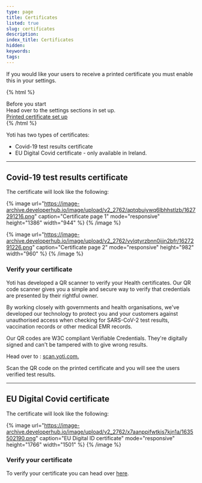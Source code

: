 ```yaml
---
type: page
title: Certificates
listed: true
slug: certificates
description: 
index_title: Certificates
hidden: 
keywords: 
tags: 
---
```


If you would like your users to receive a printed certificate you must enable this in your settings. 

{% html %}
<div class="alert-BYS">
   <div class="alert-title" id="BYS">
      Before you start
   </div>
   <div class="alert-text" >
        Head over to the settings sections in set up. 
   </div>
   <div class="alert-links"> 
      <a href="/health/settings#printed-certificate">Printed certificate set up</a>
   </div>
</div>
{% /html %}

Yoti has two types of certificates:

- Covid-19 test results certificate
- EU Digital Covid certificate - only available in Ireland.

---

## Covid-19 test results certificate

The certificate will look like the following: 

{% image url="https://image-archive.developerhub.io/image/upload/v2_2762/aptqbuiywq6lbhhstlzb/1627291216.png" caption="Certificate page 1" mode="responsive" height="1386" width="944" %}
{% /image %}

{% image url="https://image-archive.developerhub.io/image/upload/v2_2762/vvlqtyrzbnn0ijjn2bfr/1627291226.png" caption="Certificate page 2" mode="responsive" height="982" width="960" %}
{% /image %}

### Verify your certificate

Yoti has developed a QR scanner to verify your Health certificates. Our QR code scanner gives you a simple and secure way to verify that credentials are presented by their rightful owner.

By working closely with governments and health organisations, we've developed our technology to protect you and your customers against unauthorised access when checking for SARS-CoV-2 test results, vaccination records or other medical EMR records.

Our QR codes are W3C compliant Verifiable Credentials. They're digitally signed and can't be tampered with to give wrong results.

Head over to : [scan.yoti.com. ](https://scan.yoti.com/)

Scan the QR code on the printed certificate and you will see the users verified test results.

---

## EU Digital Covid certificate

The certificate will look like the following:

{% image url="https://image-archive.developerhub.io/image/upload/v2_2762/x7aanppifwtkis7kjn1a/1635502190.png" caption="EU Digital ID certificate" mode="responsive" height="1766" width="1501" %}
{% /image %}

### Verify your certificate

To verify your certificate you can head over [here](https://app.digitalcovidcertchecker.gov.ie/).